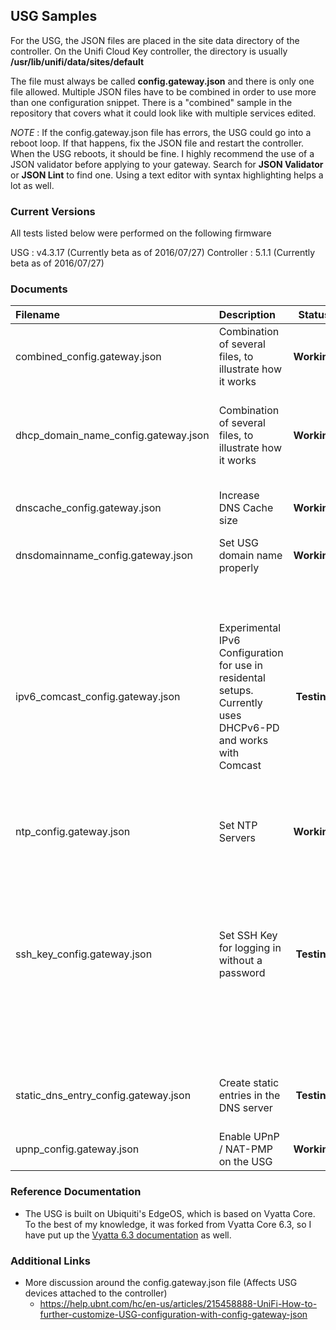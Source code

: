 ## USG Samples

For the USG, the JSON files are placed in the site data directory of the controller. On the Unifi Cloud Key controller, the directory is usually **/usr/lib/unifi/data/sites/default**

The file must always be called **config.gateway.json** and there is only one file allowed. Multiple JSON files have to be combined in order to use more than one configuration snippet. There is a "combined" sample in the repository that covers what it could look like with multiple services edited.

_NOTE_ : If the config.gateway.json file has errors, the USG could go into a reboot loop. If that happens, fix the JSON file and restart the controller. When the USG reboots, it should be fine. I highly recommend the use of a JSON validator before applying to your gateway. Search for **JSON Validator** or **JSON Lint** to find one. Using a text editor with syntax highlighting helps a lot as well.

### Current Versions
All tests listed below were performed on the following firmware

USG : v4.3.17 (Currently beta as of 2016/07/27)
Controller : 5.1.1 (Currently beta as of 2016/07/27)

### Documents

| Filename | Description | Status | Notes |
| :------- | :---------- | :----: | :---- |
| combined_config.gateway.json | Combination of several files, to illustrate how it works | **Working** ||
| dhcp_domain_name_config.gateway.json | Combination of several files, to illustrate how it works | **Working** | Make sure to look at the existing USG configuration to get the proper network name |
| dnscache_config.gateway.json | Increase DNS Cache size | **Working** | Requires USG 4.3.17 / Controller 5.1.1 |
| dnsdomainname_config.gateway.json | Set USG domain name properly | **Working** ||
| ipv6_comcast_config.gateway.json | Experimental IPv6 Configuration for use in residental setups. Currently uses DHCPv6-PD and works with Comcast | **Testing** | I've noticed that after the first provisioning with this configuration, a reboot might be required to make everything work correctly. If you can't ping anything on the Internet via IPv6, reboot the USG and it should work. |
| ntp_config.gateway.json	| Set NTP Servers | **Working** ||
| ssh_key_config.gateway.json |	Set SSH Key for logging in without a password | **Testing** | It is highly recommended that you use the "loadkey" command from the USG and then view the resulting configuration to understand the structure here. This one isn't something you'll want to type in manually. |
| static_dns_entry_config.gateway.json | Create static entries in the DNS server | **Testing** | Recent fixes in this area that could solve the problem. |
| upnp_config.gateway.json | Enable UPnP / NAT-PMP on the USG | **Working** ||

### Reference Documentation

- The USG is built on Ubiquiti's EdgeOS, which is based on Vyatta Core. To the best of my knowledge, it was forked from Vyatta Core 6.3, so I have put up the [Vyatta 6.3 documentation](https://github.com/ekrunch/ubiquiti_unifi_configs/tree/master/Reference%20Documentation/Vyatta/6.3) as well. 

### Additional Links

- More discussion around the config.gateway.json file (Affects USG devices attached to the controller)
  - <https://help.ubnt.com/hc/en-us/articles/215458888-UniFi-How-to-further-customize-USG-configuration-with-config-gateway-json>

